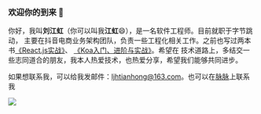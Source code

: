 ### 欢迎你的到来 👋

你好，我叫**刘江虹**（你可以叫我**江虹**😄），是一名软件工程师。目前就职于字节跳动，
主要在抖音电商业务架构团队，负责一些工程化相关工作。之前也写过两本书[《React.js实战》](https://item.jd.com/50189138561.html)、
[《Koa入门、进阶与实战》](https://item.jd.com/10043942006112.html)。希望在
技术道路上，多结交一些志同道合的朋友，我本人热爱技术，也热爱分享，希望我们能够共同进步。

如果想联系我，可以给我发邮件：ljhtianhong@163.com。也可以在[脉脉](https://maimai.cn/contact/share/card?u=ftk4qwtxos08&_share_channel=copy_link)上联系我

![](https://github-readme-stats.vercel.app/api?username=SKHon)









